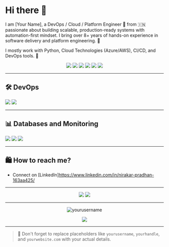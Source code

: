 # Hi there 👋

I am [Your Name], a DevOps / Cloud / Platform Engineer 🚀 from 🇮🇳 passionate about building scalable, production-ready systems with automation-first mindset. I bring over 8+ years of hands-on experience in software delivery and platform engineering. 🌟

I mostly work with Python, Cloud Technologies (Azure/AWS), CI/CD, and DevOps tools. 🚀

<p align="center">
  <img src="https://img.shields.io/badge/Python-3776AB?style=for-the-badge&logo=python&logoColor=white"/>
  <img src="https://img.shields.io/badge/Django-092E20?style=for-the-badge&logo=django&logoColor=white"/>
  <img src="https://img.shields.io/badge/gRPC-4285F4?style=for-the-badge&logo=google&logoColor=white"/>
  <img src="https://img.shields.io/badge/CI%2FCD-FE7A16?style=for-the-badge&logo=git&logoColor=white"/>
  <img src="https://img.shields.io/badge/HTML5-E34F26?style=for-the-badge&logo=html5&logoColor=white"/>
  <img src="https://img.shields.io/badge/CSS3-1572B6?style=for-the-badge&logo=css3&logoColor=white"/>
</p>

---

## 🛠️ DevOps
<p>
  <img src="https://img.shields.io/badge/DigitalOcean-0080FF?style=for-the-badge&logo=digitalocean&logoColor=white"/>
  <img src="https://img.shields.io/badge/Amazon_AWS-232F3E?style=for-the-badge&logo=amazon-aws&logoColor=white"/>
</p>

---

## 📊 Databases and Monitoring
<p>
  <img src="https://img.shields.io/badge/Prometheus-E6522C?style=for-the-badge&logo=prometheus&logoColor=white"/>
  <img src="https://img.shields.io/badge/InfluxDB-22ADF6?style=for-the-badge&logo=influxdb&logoColor=white"/>
  <img src="https://img.shields.io/badge/PostgreSQL-4169E1?style=for-the-badge&logo=postgresql&logoColor=white"/>
</p>

---

## 🛍️ How to reach me?


- Connect on [LinkedIn]https://www.linkedin.com/in/nirakar-pradhan-163aa425/
  


---

<p align="center">
  <img src="https://github-readme-stats.vercel.app/api?username=yourusername&show_icons=true&theme=tokyonight" />
  <img src="https://github-readme-stats.vercel.app/api/top-langs/?username=yourusername&layout=compact&theme=tokyonight"/>
</p>

---

<p align="center">
  <img src="https://komarev.com/ghpvc/?username=yourusername&label=Profile%20views&color=0e75b6&style=flat" alt="yourusername" />
</p>

<p align="center">
  <img src="https://github-profile-trophy.vercel.app/?username=yourusername&theme=radical" />
</p>

---

> 🔄 Don't forget to replace placeholders like `yourusername`, `yourhandle`, and `yourwebsite.com` with your actual details.
